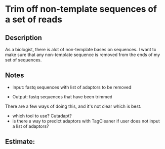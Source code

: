 # Trim off non-template sequences of a set of reads

## Description

As a biologist, there is alot of non-template bases on sequences. I want to make sure that any non-template sequence is removed from the ends of my set of sequences.

## Notes

- Input: fastq sequences with list of adaptors to be removed

- Output: fastq sequences that have been trimmed

There are a few ways of doing this, and it's not clear which is best. 

- which tool to use? Cutadapt?
- is there a way to predict adaptors with TagCleaner if user does not input a list of adaptors?
## Estimate:
